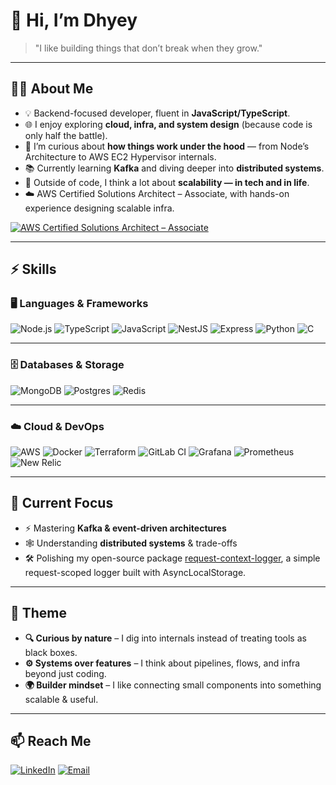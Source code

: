 # 👋 Hi, I’m Dhyey  

> "I like building things that don’t break when they grow."  

---

## 🧑‍💻 About Me  

- 💡 Backend-focused developer, fluent in **JavaScript/TypeScript**.  
- 🌐 I enjoy exploring **cloud, infra, and system design** (because code is only half the battle).  
- 🔎 I’m curious about **how things work under the hood** — from Node’s Architecture to AWS EC2 Hypervisor internals.  
- 📚 Currently learning **Kafka** and diving deeper into **distributed systems**.  
- 🌱 Outside of code, I think a lot about **scalability — in tech and in life**.
- ☁️ AWS Certified Solutions Architect – Associate, with hands-on experience designing scalable infra.  

[![AWS Certified Solutions Architect – Associate](https://img.shields.io/badge/AWS-Certified%20Solutions%20Architect%20--%20Associate-FF9900?logo=amazon-aws&logoColor=white&style=for-the-badge)](https://www.credly.com/badges/95e1dfd6-58bb-4efe-85e8-62812fd53509/linked_in_profile)

---

## ⚡ Skills  

### 🖥️ Languages & Frameworks  
![Node.js](https://img.shields.io/badge/Node.js-339933?logo=node.js&logoColor=white&style=for-the-badge)
![TypeScript](https://img.shields.io/badge/TypeScript-3178C6?logo=typescript&logoColor=white&style=for-the-badge)
![JavaScript](https://img.shields.io/badge/JavaScript-F7DF1E?logo=javascript&logoColor=black&style=for-the-badge)
![NestJS](https://img.shields.io/badge/NestJS-E0234E?logo=nestjs&logoColor=white&style=for-the-badge)
![Express](https://img.shields.io/badge/Express-000000?logo=express&logoColor=white&style=for-the-badge)
![Python](https://img.shields.io/badge/Python-3776AB?logo=python&logoColor=white&style=for-the-badge)
![C](https://img.shields.io/badge/C-A8B9CC?logo=c&logoColor=black&style=for-the-badge)

---

### 🗄️ Databases & Storage  
![MongoDB](https://img.shields.io/badge/MongoDB-47A248?logo=mongodb&logoColor=white&style=for-the-badge)
![Postgres](https://img.shields.io/badge/Postgres-4169E1?logo=postgresql&logoColor=white&style=for-the-badge)
![Redis](https://img.shields.io/badge/Redis-DC382D?logo=redis&logoColor=white&style=for-the-badge)

---

### ☁️ Cloud & DevOps  
![AWS](https://img.shields.io/badge/AWS-232F3E?logo=amazonaws&logoColor=white&style=for-the-badge)
![Docker](https://img.shields.io/badge/Docker-2496ED?logo=docker&logoColor=white&style=for-the-badge)
![Terraform](https://img.shields.io/badge/Terraform-7B42BC?logo=terraform&logoColor=white&style=for-the-badge)
![GitLab CI](https://img.shields.io/badge/GitLab%20CI/CD-FCA121?logo=gitlab&logoColor=white&style=for-the-badge)
![Grafana](https://img.shields.io/badge/Grafana-F46800?logo=grafana&logoColor=white&style=for-the-badge)
![Prometheus](https://img.shields.io/badge/Prometheus-E6522C?logo=prometheus&logoColor=white&style=for-the-badge)
![New Relic](https://img.shields.io/badge/New%20Relic-008C99?logo=newrelic&logoColor=white&style=for-the-badge)

---

## 🌌 Current Focus  

- ⚡ Mastering **Kafka & event-driven architectures**  
- 🕸️ Understanding **distributed systems** & trade-offs  
- 🛠️ Polishing my open-source package [request-context-logger](https://www.npmjs.com/package/request-context-logger), 
a simple request-scoped logger built with AsyncLocalStorage.  


---

## 🎨 Theme  

- **🔍 Curious by nature** – I dig into internals instead of treating tools as black boxes.  
- **⚙️ Systems over features** – I think about pipelines, flows, and infra beyond just coding.  
- **🌍 Builder mindset** – I like connecting small components into something scalable & useful.  

---

## 📫 Reach Me  

[![LinkedIn](https://img.shields.io/badge/LinkedIn-0077B5?logo=linkedin&logoColor=white&style=for-the-badge)](https://www.linkedin.com/in/dhyeyshah45/)
[![Email](https://img.shields.io/badge/Email-D14836?logo=gmail&logoColor=white&style=for-the-badge)](mailto:dhyey.shah45@gmail.com)
<!-- [![Website](https://img.shields.io/badge/Website-000000?logo=About.me&logoColor=white&style=for-the-badge)](your-website-url)
[![Twitter](https://img.shields.io/badge/Twitter-1DA1F2?logo=twitter&logoColor=white&style=for-the-badge)](your-twitter-url)


